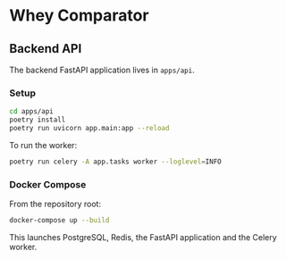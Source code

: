 # Whey Comparator

## Backend API

The backend FastAPI application lives in `apps/api`.

### Setup

```bash
cd apps/api
poetry install
poetry run uvicorn app.main:app --reload
```

To run the worker:

```bash
poetry run celery -A app.tasks worker --loglevel=INFO
```

### Docker Compose

From the repository root:

```bash
docker-compose up --build
```

This launches PostgreSQL, Redis, the FastAPI application and the Celery worker.